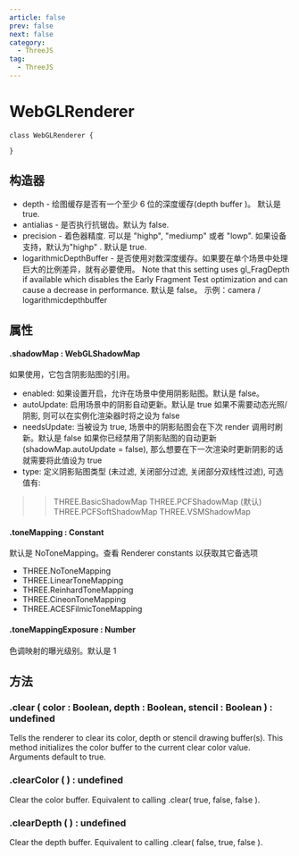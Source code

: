 ```yaml
---
article: false
prev: false
next: false
category:
  - ThreeJS
tag:
  - ThreeJS
---
```


# WebGLRenderer

```class
class WebGLRenderer {

}

```

## 构造器

- depth - 绘图缓存是否有一个至少 6 位的深度缓存(depth buffer )。 默认是 true.
- antialias - 是否执行抗锯齿。默认为 false.
- precision - 着色器精度. 可以是 "highp", "mediump" 或者 "lowp". 如果设备支持，默认为"highp" .
  默认是 true.
- logarithmicDepthBuffer - 是否使用对数深度缓存。如果要在单个场景中处理巨大的比例差异，就有必要使用。 Note that this setting uses gl_FragDepth if available which disables the Early Fragment Test optimization and can cause a decrease in performance. 默认是 false。 示例：camera / logarithmicdepthbuffer

## 属性

#### .shadowMap : WebGLShadowMap

如果使用，它包含阴影贴图的引用。

- enabled: 如果设置开启，允许在场景中使用阴影贴图。默认是 false。
- autoUpdate: 启用场景中的阴影自动更新。默认是 true
  如果不需要动态光照/阴影, 则可以在实例化渲染器时将之设为 false
- needsUpdate: 当被设为 true, 场景中的阴影贴图会在下次 render 调用时刷新。默认是 false
  如果你已经禁用了阴影贴图的自动更新(shadowMap.autoUpdate = false), 那么想要在下一次渲染时更新阴影的话就需要将此值设为 true
- type: 定义阴影贴图类型 (未过滤, 关闭部分过滤, 关闭部分双线性过滤), 可选值有:

> > THREE.BasicShadowMap
> > THREE.PCFShadowMap (默认)
> > THREE.PCFSoftShadowMap
> > THREE.VSMShadowMap

#### .toneMapping : Constant

默认是 NoToneMapping。查看 Renderer constants 以获取其它备选项

- THREE.NoToneMapping
- THREE.LinearToneMapping
- THREE.ReinhardToneMapping
- THREE.CineonToneMapping
- THREE.ACESFilmicToneMapping

#### .toneMappingExposure : Number

色调映射的曝光级别。默认是 1

## 方法

### .clear ( color : Boolean, depth : Boolean, stencil : Boolean ) : undefined

Tells the renderer to clear its color, depth or stencil drawing buffer(s). This method initializes the color buffer to the current clear color value.
Arguments default to true.

### .clearColor ( ) : undefined

Clear the color buffer. Equivalent to calling .clear( true, false, false ).

### .clearDepth ( ) : undefined

Clear the depth buffer. Equivalent to calling .clear( false, true, false ).
